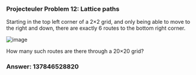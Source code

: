 ### Projecteuler Problem 12: Lattice paths

Starting in the top left corner of a 2×2 grid, and only being able to move to the right and down, there are exactly 6 routes to the bottom right corner.

![image](https://user-images.githubusercontent.com/12439263/132120441-bd89daed-a4ac-4826-80a3-b1b47454436e.png)

How many such routes are there through a 20×20 grid?

### Answer: 137846528820
